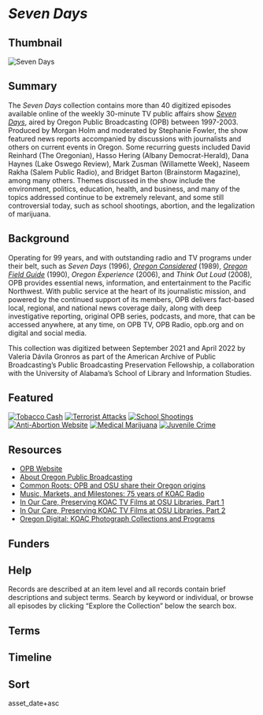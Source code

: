 # *Seven Days*

## Thumbnail

![*Seven Days*](https://s3.amazonaws.com/americanarchive.org/special-collections/WRVRbox1_smaller2.jpg "*Seven Days*") 

## Summary

The *Seven Days* collection contains more than 40 digitized episodes available online of the weekly 30-minute TV public affairs show [*Seven Days*]( https://americanarchive.org/catalog?f%5Baccess_types%5D%5B%5D=digitized&f%5Bseries_titles%5D%5B%5D=Seven+Days&sort=asset_date+asc), aired by Oregon Public Broadcasting (OPB) between 1997-2003. Produced by Morgan Holm and moderated by Stephanie Fowler, the show featured news reports accompanied by discussions with journalists and others on current events in Oregon. Some recurring guests included David Reinhard (The Oregonian), Hasso Hering (Albany Democrat-Herald), Dana Haynes (Lake Oswego Review), Mark Zusman (Willamette Week), Naseem Rakha (Salem Public Radio), and Bridget Barton (Brainstorm Magazine), among many others. Themes discussed in the show include the environment, politics, education, health, and business, and many of the topics addressed continue to be extremely relevant, and some still controversial today, such as school shootings, abortion, and the legalization of marijuana.

## Background

Operating for 99 years, and with outstanding radio and TV programs under their belt, such as *Seven Days* (1996), [*Oregon Considered*](https://americanarchive.org/catalog?f%5Bseries_titles%5D%5B%5D=Oregon+Considered&f[access_types][]=digitized) (1989), [*Oregon Field Guide*](https://americanarchive.org/catalog?f%5Bseries_titles%5D%5B%5D=Oregon+Field+Guide&f[access_types][]=digitized) (1990), *Oregon Experience* (2006), and *Think Out Loud* (2008), OPB provides essential news, information, and entertainment to the Pacific Northwest. With public service at the heart of its journalistic mission, and powered by the continued support of its members, OPB delivers fact-based local, regional, and national news coverage daily, along with deep investigative reporting, original OPB series, podcasts, and more, that can be accessed anywhere, at any time, on OPB TV, OPB Radio, opb.org and on digital and social media.

This collection was digitized between September 2021 and April 2022 by Valeria Dávila Gronros as part of the American Archive of Public Broadcasting’s Public Broadcasting Preservation Fellowship, a collaboration with the University of Alabama’s School of Library and Information Studies.

## Featured

[![Tobacco Cash](https://s3.amazonaws.com/americanarchive.org/special-collections/cpb-aacip-e1a5aafb6db.jpg)](/catalog/cpb-aacip-e1a5aafb6db)
[![Terrorist Attacks](https://s3.amazonaws.com/americanarchive.org/special-collections/cpb-aacip-af21ad18e9b.jpg)](/catalog/cpb-aacip-af21ad18e9b)
[![School Shootings](https://s3.amazonaws.com/americanarchive.org/special-collections/cpb-aacip-f2c34dd1cd4.jpg)](/catalog/cpb-aacip-f2c34dd1cd4)
[![Anti-Abortion Website](https://s3.amazonaws.com/americanarchive.org/special-collections/cpb-aacip-9b392bab3c3.jpg)](/catalog/cpb-aacip-9b392bab3c3)
[![Medical Marijuana](https://s3.amazonaws.com/americanarchive.org/special-collections/cpb-aacip-03909e0bdcb.jpg)](/catalog/cpb-aacip-03909e0bdcb)
[![Juvenile Crime](https://s3.amazonaws.com/americanarchive.org/special-collections/cpb-aacip-5e4eccce594.jpg)](/catalog/cpb-aacip-5e4eccce594)

## Resources

- [OPB Website](https://www.opb.org/) 
- [About Oregon Public Broadcasting](https://americanarchive.org/participating-orgs/1840) 
- [Common Roots: OPB and OSU share their Oregon origins](https://blogs.oregonstate.edu/webcomm/2019/11/17/common-roots-opb-and-osu-share-their-oregon-origins/comment-page-2/)
- [Music, Markets, and Milestones: 75 years of KOAC Radio]( http://scarc.library.oregonstate.edu/coll/rg015/koac-75/page2.html)
- [In Our Care, Preserving KOAC TV Films at OSU Libraries, Part 1]( https://blogs.oregonstate.edu/scarc/2018/08/08/in-our-care-part-1/) 
- [In Our Care, Preserving KOAC TV Films at OSU Libraries, Part 2]( https://blogs.oregonstate.edu/scarc/2018/10/29/in-our-care-part-2/)
- [Oregon Digital: KOAC Photograph Collections and Programs]( https://www.oregondigital.org/catalog?q=koac&search_field=all_fields&utf8=%E2%9C%93)

## Funders

## Help

Records are described at an item level and all records contain brief descriptions and subject terms. Search by keyword or individual, or browse all episodes by clicking “Explore the Collection” below the search box.

## Terms

## Timeline

## Sort 

asset_date+asc


